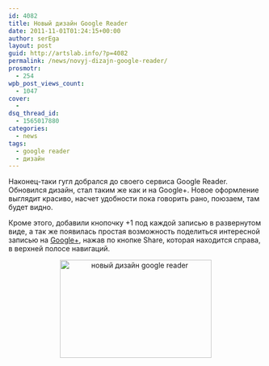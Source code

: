 ```yaml
---
id: 4082
title: Новый дизайн Google Reader
date: 2011-11-01T01:24:15+00:00
author: serEga
layout: post
guid: http://artslab.info/?p=4082
permalink: /news/novyj-dizajn-google-reader/
prosmotr:
  - 254
wpb_post_views_count:
  - 1047
cover:
  -
dsq_thread_id:
  - 1565017880
categories:
  - news
tags:
  - google reader
  - дизайн
---
```

Наконец-таки гугл добрался до своего сервиса Google Reader. Обновился дизайн, стал таким же как и на Google+. Новое оформление выглядит красиво, насчет удобности пока говорить рано, поюзаем, там будет видно.

Кроме этого, добавили кнопочку +1 под каждой записью в развернутом виде, а так же появилась простая возможность поделиться интересной записью на [Google+](http://gplusblog.ru), нажав по кнопке Share, которая находится справа, в верхней полосе навигаций.

<center>
  <a href="{{site.img_cdn}}/google_reader_new_design.jpg"><img src="{{site.img_cdn}}/google_reader_new_design-300x194.jpg" alt="новый дизайн google reader" title="google_reader_new_design" width="300" height="194" class="alignnone size-medium wp-image-4083" /></a>
</center>